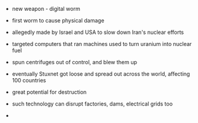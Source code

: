 - new weapon - digital worm
- first worm to cause physical damage
- allegedly made by Israel and USA to slow down Iran's nuclear efforts
- targeted computers that ran machines used to turn uranium into nuclear fuel
-  spun centrifuges out of control, and blew them up

- eventually Stuxnet got loose and spread out across the world, affecting 100 countries
- great potential for destruction
- such technology can disrupt factories, dams, electrical grids too
- 
